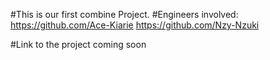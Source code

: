 #This is our first combine Project.
#Engineers involved: https://github.com/Ace-Kiarie
                     https://github.com/Nzy-Nzuki

#Link to the project coming soon